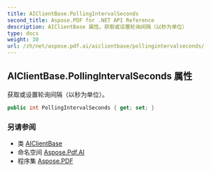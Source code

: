 ```yaml
---
title: AIClientBase.PollingIntervalSeconds
second_title: Aspose.PDF for .NET API Reference
description: AIClientBase 属性。获取或设置轮询间隔（以秒为单位）
type: docs
weight: 30
url: /zh/net/aspose.pdf.ai/aiclientbase/pollingintervalseconds/
---
```

## AIClientBase.PollingIntervalSeconds 属性

获取或设置轮询间隔（以秒为单位）。

```csharp
public int PollingIntervalSeconds { get; set; }
```

### 另请参阅

* 类 [AIClientBase](../)
* 命名空间 [Aspose.Pdf.AI](../../../aspose.pdf.ai/)
* 程序集 [Aspose.PDF](../../../)